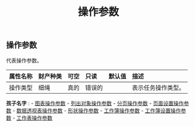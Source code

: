 ﻿---
title: 操作参数
second_title: Aspose.Cells Cloud Documen
type: docs
url: /zh/specification/model/operateparameter/
description: Aspose.Cells 云模型规范：操作参数。轻松处理 Excel 和其他电子表格文档，具有打开、生成、编辑、拆分、合并、比较和转换等功能
kwords: Excel, Office, 电子表格, Cloud REST API, 操作参数
weight: 50
---
## **操作参数**

代表操作参数。

|属性名称|财产种类|可空|只读|默认值|描述|
|:- |:- |:- |:- |:- |:- |
|操作类型|细绳|真的|错误的||表示任务操作类型。|

**孩子名字** : 
	-  [图表操作参数](chartoperateparameter) 
	-  [列出对象操作参数](listobjectoperateparameter) 
	-  [分页操作参数](pagebreakoperateparameter) 
	-  [页面设置操作参数](pagesetupoperateparameter) 
	-  [数据透视表操作参数](pivottableoperateparameter) 
	-  [形状操作参数](shapeoperateparameter) 
	-  [工作簿操作参数](workbookoperateparameter) 
	-  [工作簿设置操作参数](workbooksettingsoperateparameter) 
	-  [工作表操作参数](worksheetoperateparameter) 
